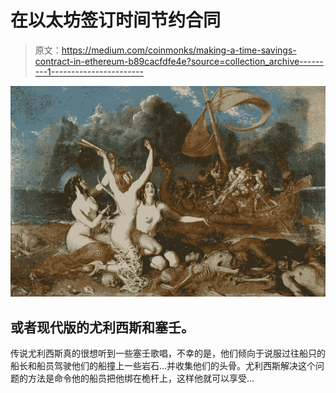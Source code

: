 # 在以太坊签订时间节约合同

> 原文：<https://medium.com/coinmonks/making-a-time-savings-contract-in-ethereum-b89cacfdfe4e?source=collection_archive---------1----------------------->

![](img/c7ec20483582aaeb46c78d3ee56bd302.png)

## 或者现代版的尤利西斯和塞壬。

传说尤利西斯真的很想听到一些塞壬歌唱，不幸的是，他们倾向于说服过往船只的船长和船员驾驶他们的船撞上一些岩石…并收集他们的头骨。尤利西斯解决这个问题的方法是命令他的船员把他绑在桅杆上，这样他就可以享受…